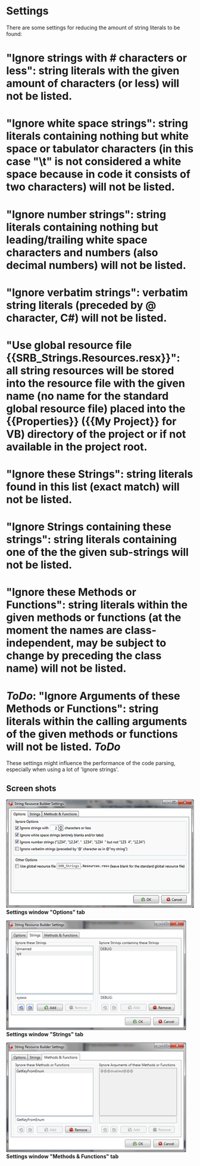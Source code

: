 # Settings
There are some settings for reducing the amount of string literals to be found:
# "**Ignore strings with # characters or less**": string literals with the given amount of characters (or less) will not be listed.
# "**Ignore white space strings**": string literals containing nothing but white space or tabulator characters (in this case "\t" is **not** considered a white space because in code it consists of two characters) will not be listed.
# "**Ignore number strings**": string literals containing nothing but leading/trailing white space characters and numbers (also decimal numbers) will not be listed.
# "**Ignore verbatim strings**": verbatim string literals (preceded by @ character, C#) will not be listed.
# "**Use global resource file {{SRB_Strings.Resources.resx}}**": all string resources will be stored into the resource file with the given name (no name for the standard global resource file) placed into the {{Properties}} ({{My Project}} for VB) directory of the project or if not available in the project root.
# "**Ignore these Strings**": string literals found in this list (**exact match**) will not be listed.
# "**Ignore Strings containing these strings**": string literals containing one of the the given sub-strings will not be listed.
# "**Ignore these Methods or Functions**": string literals within the given methods or functions (at the moment the names are class-independent, may be subject to change by preceding the class name) will not be listed.
# **_ToDo_**: "**Ignore Arguments of these Methods or Functions**": string literals within the calling arguments of the given methods or functions will not be listed. **_ToDo_**
These settings might influence the performance of the code parsing, especially when using a lot of 'Ignore strings'.
## Screen shots
![Options tab](Settings_SRBSettingsPreview1.png)
**Settings window "Options" tab**

![Strings tab](Settings_SRBSettingsPreview2.png)
**Settings window "Strings" tab**

![Methods & Functions tab](Settings_SRBSettingsPreview3.png)
**Settings window "Methods & Functions" tab**

